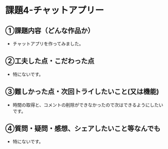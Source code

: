 # 課題4-チャットアプリー

## ①課題内容（どんな作品か）
- チャットアプリを作ってみました。

## ②工夫した点・こだわった点
- 特にないです。

## ③難しかった点・次回トライしたいこと(又は機能)
- 時間の取得と、コメントの削除ができなかったので次はできるようにしたいです。

## ④質問・疑問・感想、シェアしたいこと等なんでも
- 特にないです。
